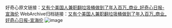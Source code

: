 好奇心原文链接：[又有个美国人兼职翻垃圾桶做到了年入百万_商业_好奇心日报-宣海伦](https://www.qdaily.com/articles/5993.html)
WebArchive归档链接：[又有个美国人兼职翻垃圾桶做到了年入百万_商业_好奇心日报-宣海伦](http://web.archive.org/web/20190623165743/https://www.qdaily.com/articles/5993.html)
![image](http://ww3.sinaimg.cn/large/007d5XDply1g3w9fsfphrj30u03wukjl)